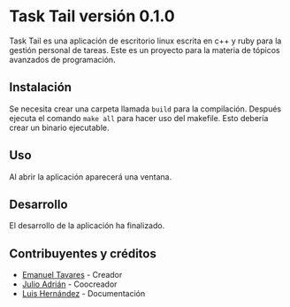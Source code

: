 # Task Tail versión 0.1.0

Task Tail es una aplicación de escritorio linux escrita en c++ y ruby para la gestión personal de tareas. Este es un proyecto para la materia de tópicos avanzados de programación.

## Instalación

Se necesita crear una carpeta llamada `build` para la compilación. Después ejecuta el comando `make all` para hacer uso del makefile. Esto debería crear un binario ejecutable.

## Uso

Al abrir la aplicación aparecerá una ventana.

## Desarrollo

El desarrollo de la aplicación ha finalizado.

## Contribuyentes y créditos

- [Emanuel Tavares](https://github.com/Morche17) - Creador
- [Julio Adrián](https://github.com/juadr1) - Coocreador
- [Luis Hernández]() - Documentación
